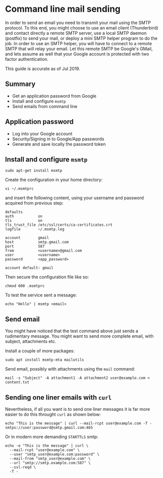 # Command line mail sending

In order to send an email you need to transmit your mail using the SMTP protocol. To this end, you might choose to use an email client (Thunderbird) and contact directly a remote SMTP server, use a local SMTP daemon (postfix) to send your mail, or deploy a mini SMTP helper program to do the job. In order to use an SMTP helper, you will have to connect to a remote SMTP that will relay your email. Let this remote SMTP be Google's GMail, and lets assume as well that your Google account is protected with two factor authentication.

This guide is accurate as of Jul 2019.

## Summary

- Get an application password from Google
- Install and configure `msmtp`
- Send emails from command line

## Application password

- Log into your Google account
- Security/Signing in to Google/App passwords
- Generate and save locally the password token

## Install and configure `msmtp`

    sudo apt-get install msmtp

Create the configuration  in your home directory:

    vi ~/.msmtprc

and insert the following content, using your username and password acquired from previous step:

```
defaults
auth           on
tls            on
tls_trust_file /etc/ssl/certs/ca-certificates.crt
logfile        ~/.msmtp.log

account        gmail
host           smtp.gmail.com
port           587
from           <username>@gmail.com
user           <username>
password       <app_password>

account default: gmail
```

Then secure the configuration file like so:

    chmod 600 .msmtprc

To test the service sent a message:

    echo "Hello" | msmtp <email>

## Send email

You might have noticed that the test command above just sends a rudimentary message. You might want to send more complete email, with subject, attachments etc.

Install a couple of more packages:

    sudo apt install msmtp-mta mailutils

Send email, possibly with attachments using the `mail` command:

    mail -s "Subject" -A attachment1 -A attachment2 user@example.com < content.txt

## Sending one liner emails with `curl`

Nevertheless, if all you want is to send one liner messages it is far more easier to do this throught `curl` as shown below:

    echo "This is the message" | curl --mail-rcpt user@example.com -T - smtps://user:password@smtp.gmail.com:465

Or in modern more demanding `STARTTLS` smtp:

    echo -e "This is the message" | curl \
      --mail-rcpt "user@example.com" \
      --user "smtp_user@example.com:password" \
      --mail-from "smtp_user@example.com" \
      --url "smtp://smtp.example.com:587" \
      --ssl-reqd \
      -T - 
